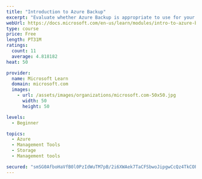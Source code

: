 ```yaml
---
title: "Introduction to Azure Backup"
excerpt: "Evaluate whether Azure Backup is appropriate to use for your backup needs and describe how the features of Azure Backup work to provide backup solutions for your needs."
webUrl: https://docs.microsoft.com/en-us/learn/modules/intro-to-azure-backup/
type: course
price: Free
length: PT31M
ratings:
  count: 11
  average: 4.818182
heat: 50

provider:
  name: Microsoft Learn
  domain: microsoft.com
  images:
    - url: /assets/images/organizations/microsoft.com-50x50.jpg
      width: 50
      height: 50

levels:
  - Beginner

topics:
  - Azure
  - Management Tools
  - Storage
  - Management tools

secured: "smSG0AfboHaVfB0l0PzIdWuTM7pB/2i6XWAek7TaCFSbwoJipgwCcQz4TkCOP+1DD3H2XEcqXOxqU+nNLPTRLKMzVOEfwH6x6G92+7Kkv0PWNUTsCoj4oZ2An6I5m+zKBN1NjCTEI7LdJ4DhhMX01qjJ6Ca0/XtbWKIGf4b0oxfEL9JC5AkbdMds6QVYYCRK5rCJ4pe6QKHzfeDJcKHksC9JotdnCVHVWUnm+LppXjur+y3Xr3q5fOfzwXIqwnE2pLYEu50x0Z9atjTqviwY9CPU3G+0J5ubgNKWzCrIeMrbLFi6zkWBIxaO7zdfIqguUxlRmPLHGx59hhZleHUL131EaZVnDFMu3FAaKnkxc0WOblddIh8YT0QKn+dUmfDivgxlaYRxJWLBMSHJSKZk2ockID1RQLWWW+SUVZ/Hj00=;s4yrF4xr3pE043rCX6SduA=="
---
```


